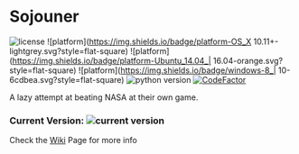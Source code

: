 # Sojouner
 ![license](https://img.shields.io/badge/license-GPL_v3-green.svg?style=flat-square)
 ![platform](https://img.shields.io/badge/platform-OS_X 10.11+-lightgrey.svg?style=flat-square)
 ![platform](https://img.shields.io/badge/platform-Ubuntu_14.04_| 16.04-orange.svg?style=flat-square)
 ![platform](https://img.shields.io/badge/windows-8_| 10-6cdbea.svg?style=flat-square)
 ![python version](https://img.shields.io/badge/python-2.7-blue.svg?style=flat-square)
 [![CodeFactor](https://www.codefactor.io/repository/github/markwatneyy/sojourner/badge/master)](https://www.codefactor.io/repository/github/markwatneyy/sojourner/overview/master)

A lazy attempt at beating NASA at their own game.

### Current Version: ![current version](https://img.shields.io/badge/version-1.1.7-green.svg?style=flat-square)

Check the [Wiki](https://github.com/markwatneyy/Sojourner/wiki) Page for more info
